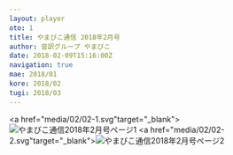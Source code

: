```yaml
---
layout: player
oto: 1
title: やまびこ通信 2018年2月号
author: 音訳グループ やまびこ
date: 2018-02-09T15:16:00Z
navigation: true
mae: 2018/01
kore: 2018/02
tugi: 2018/03
---
```

<script>
//<![CDATA[
$(document).ready(function(){

	new jPlayerPlaylist({
		jPlayer: "#jquery_jplayer_1",
		cssSelectorAncestor: "#jp_container_1"
	}, [
		{
			title:"やまびこ通信2018年2月号",
			mp3:"./media/02/sound0001.mp3",
			oga:"./media/02/sound0001.ogg"
		},
		{
			title:"〈1月活動報告〉",
			mp3:"./media/02/sound0002.mp3",
			oga:"./media/02/sound0002.ogg"
		},
		{
			title:"〈2月活動予定〉",
			mp3:"./media/02/sound0003.mp3",
			oga:"./media/02/sound0003.ogg"
		},
		{
			title:"〈録音図書作成〉",
			mp3:"./media/02/sound0004.mp3",
			oga:"./media/02/sound0004.ogg"
		},
		{
			title:"〈対面音訳〉",
			mp3:"./media/02/sound0005.mp3",
			oga:"./media/02/sound0005.ogg"
		},
		{
			title:"〈十条台句会〉",
			mp3:"./media/02/sound0006.mp3",
			oga:"./media/02/sound0006.ogg"
		},
		{
			title:"新入会員から",
			mp3:"./media/02/sound0007.mp3",
			oga:"./media/02/sound0007.ogg"
		},
		{
			title:"Let's try!!",
			mp3:"./media/02/sound0008.mp3",
			oga:"./media/02/sound0008.ogg"
		},
		{
			title:"終わり",
			mp3:"./media/02/sound0009.mp3",
			oga:"./media/02/sound0009.ogg"
		}
	], {
		playlistOptions: {
 		   autoPlay: true
    		},
		swfPath: "./jPlayer-2.9.2/dist/jplayer",
		supplied: "oga, mp3",
		wmode: "window",
		useStateClassSkin: true,
		autoBlur: false,
		smoothPlayBar: true,
		keyEnabled: true
	});
$("#jquery_jplayer_1").jPlayer("volume", 1);
});
//]]>
</script>
<a href="media/02/02-1.svg"target="_blank"><img src="media/02/02-1.png" alt="やまびこ通信2018年2月号ページ1" srcset="media/02/02-1.svg" /></a>
<a href="media/02/02-2.svg"target="_blank"><img src="media/02/02-2.png" alt="やまびこ通信2018年2月号ページ2" srcset="media/02/02-2.svg" /></a>

